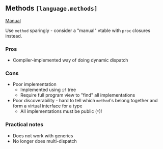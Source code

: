 ## Methods `[language.methods]`

[Manual](https://nim-lang.org/docs/manual.html#methods)

Use `method` sparingly - consider a "manual" vtable with `proc` closures instead.

### Pros

* Compiler-implemented way of doing dynamic dispatch

### Cons

* Poor implementation
  * Implemented using `if` tree
  * Require full program view to "find" all implementations
* Poor discoverability - hard to tell which `method`'s belong together and form a virtual interface for a type
  * All implementations must be public (`*`)!

### Practical notes

* Does not work with generics
* No longer does multi-dispatch

